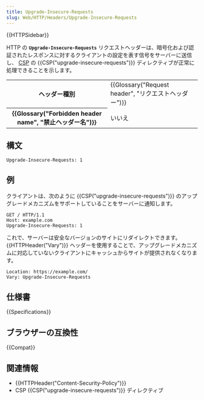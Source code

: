 ```yaml
---
title: Upgrade-Insecure-Requests
slug: Web/HTTP/Headers/Upgrade-Insecure-Requests
---
```


{{HTTPSidebar}}

HTTP の **`Upgrade-Insecure-Requests`** リクエストヘッダーは、暗号化および認証されたレスポンスに対するクライアントの設定を表す信号をサーバーに送信し、 [CSP](/ja/docs/Web/HTTP/CSP) の {{CSP("upgrade-insecure-requests")}} ディレクティブが正常に処理できることを示します。

<table class="properties">
  <tbody>
    <tr>
      <th scope="row">ヘッダー種別</th>
      <td>{{Glossary("Request header", "リクエストヘッダー")}}</td>
    </tr>
    <tr>
      <th scope="row">{{Glossary("Forbidden header name", "禁止ヘッダー名")}}</th>
      <td>いいえ</td>
    </tr>
  </tbody>
</table>

## 構文

```
Upgrade-Insecure-Requests: 1
```

## 例

クライアントは、次のように {{CSP("upgrade-insecure-requests")}} のアップグレードメカニズムをサポートしていることをサーバーに通知します。

```
GET / HTTP/1.1
Host: example.com
Upgrade-Insecure-Requests: 1
```

これで、サーバーは安全なバージョンのサイトにリダイレクトできます。 {{HTTPHeader("Vary")}} ヘッダーを使用することで、アップグレードメカニズムに対応していないクライアントにキャッシュからサイトが提供されなくなります。

```
Location: https://example.com/
Vary: Upgrade-Insecure-Requests
```

## 仕様書

{{Specifications}}

## ブラウザーの互換性

{{Compat}}

## 関連情報

- {{HTTPHeader("Content-Security-Policy")}}
- CSP {{CSP("upgrade-insecure-requests")}} ディレクティブ
